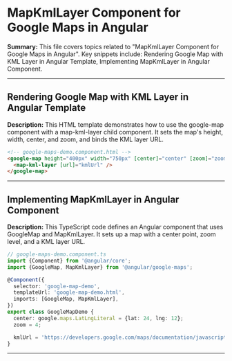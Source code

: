# MapKmlLayer Component for Google Maps in Angular

**Summary:** This file covers topics related to "MapKmlLayer Component for Google Maps in Angular". Key snippets include: Rendering Google Map with KML Layer in Angular Template, Implementing MapKmlLayer in Angular Component.

---

## Rendering Google Map with KML Layer in Angular Template

**Description:** This HTML template demonstrates how to use the google-map component with a map-kml-layer child component. It sets the map's height, width, center, and zoom, and binds the KML layer URL.

```html
<!-- google-maps-demo.component.html -->
<google-map height="400px" width="750px" [center]="center" [zoom]="zoom">
  <map-kml-layer [url]="kmlUrl" />
</google-map>
```

---

## Implementing MapKmlLayer in Angular Component

**Description:** This TypeScript code defines an Angular component that uses GoogleMap and MapKmlLayer. It sets up a map with a center point, zoom level, and a KML layer URL.

```typescript
// google-maps-demo.component.ts
import {Component} from '@angular/core';
import {GoogleMap, MapKmlLayer} from '@angular/google-maps';

@Component({
  selector: 'google-map-demo',
  templateUrl: 'google-map-demo.html',
  imports: [GoogleMap, MapKmlLayer],
})
export class GoogleMapDemo {
  center: google.maps.LatLngLiteral = {lat: 24, lng: 12};
  zoom = 4;

  kmlUrl = 'https://developers.google.com/maps/documentation/javascript/examples/kml/westcampus.kml';
}
```

---